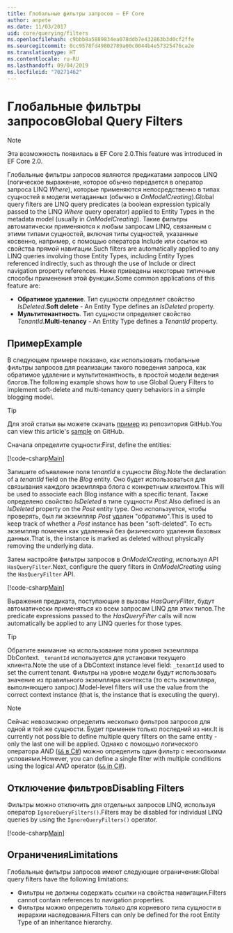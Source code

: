 ```yaml
---
title: Глобальные фильтры запросов — EF Core
author: anpete
ms.date: 11/03/2017
uid: core/querying/filters
ms.openlocfilehash: c9bbb8a5889834ea078ddb7e432863b3d0cf2ffe
ms.sourcegitcommit: 0cc9578fd49802789a00c0044b4e57325476ca2e
ms.translationtype: HT
ms.contentlocale: ru-RU
ms.lasthandoff: 09/04/2019
ms.locfileid: "70271462"
---
```

# <a name="global-query-filters"></a><span data-ttu-id="56e1a-102">Глобальные фильтры запросов</span><span class="sxs-lookup"><span data-stu-id="56e1a-102">Global Query Filters</span></span>

> [!NOTE]
> <span data-ttu-id="56e1a-103">Эта возможность появилась в EF Core 2.0.</span><span class="sxs-lookup"><span data-stu-id="56e1a-103">This feature was introduced in EF Core 2.0.</span></span>

<span data-ttu-id="56e1a-104">Глобальные фильтры запросов являются предикатами запросов LINQ (логическое выражение, которое обычно передается в оператор запроса LINQ *Where*), которые применяются непосредственно в типах сущностей в модели метаданных (обычно в *OnModelCreating*).</span><span class="sxs-lookup"><span data-stu-id="56e1a-104">Global query filters are LINQ query predicates (a boolean expression typically passed to the LINQ *Where* query operator) applied to Entity Types in the metadata model (usually in *OnModelCreating*).</span></span> <span data-ttu-id="56e1a-105">Такие фильтры автоматически применяются к любым запросам LINQ, связанным с этими типами сущностей, включая типы сущностей, указанные косвенно, например, с помощью оператора Include или ссылок на свойства прямой навигации.</span><span class="sxs-lookup"><span data-stu-id="56e1a-105">Such filters are automatically applied to any LINQ queries involving those Entity Types, including Entity Types referenced indirectly, such as through the use of Include or direct navigation property references.</span></span> <span data-ttu-id="56e1a-106">Ниже приведены некоторые типичные способы применения этой функции.</span><span class="sxs-lookup"><span data-stu-id="56e1a-106">Some common applications of this feature are:</span></span>

* <span data-ttu-id="56e1a-107">**Обратимое удаление**. Тип сущности определяет свойство *IsDeleted*.</span><span class="sxs-lookup"><span data-stu-id="56e1a-107">**Soft delete** - An Entity Type defines an *IsDeleted* property.</span></span>
* <span data-ttu-id="56e1a-108">**Мультитенантность**. Тип сущности определяет свойство *TenantId*.</span><span class="sxs-lookup"><span data-stu-id="56e1a-108">**Multi-tenancy** - An Entity Type defines a *TenantId* property.</span></span>

## <a name="example"></a><span data-ttu-id="56e1a-109">Пример</span><span class="sxs-lookup"><span data-stu-id="56e1a-109">Example</span></span>

<span data-ttu-id="56e1a-110">В следующем примере показано, как использовать глобальные фильтры запросов для реализации такого поведения запроса, как обратимое удаление и мультитенантность, в простой модели ведения блогов.</span><span class="sxs-lookup"><span data-stu-id="56e1a-110">The following example shows how to use Global Query Filters to implement soft-delete and multi-tenancy query behaviors in a simple blogging model.</span></span>

> [!TIP]
> <span data-ttu-id="56e1a-111">Для этой статьи вы можете скачать [пример](https://github.com/aspnet/EntityFramework.Docs/tree/master/samples/core/QueryFilters) из репозитория GitHub.</span><span class="sxs-lookup"><span data-stu-id="56e1a-111">You can view this article's [sample](https://github.com/aspnet/EntityFramework.Docs/tree/master/samples/core/QueryFilters) on GitHub.</span></span>

<span data-ttu-id="56e1a-112">Сначала определите сущности:</span><span class="sxs-lookup"><span data-stu-id="56e1a-112">First, define the entities:</span></span>

[!code-csharp[Main](../../../samples/core/QueryFilters/Program.cs#Entities)]

<span data-ttu-id="56e1a-113">Запишите объявление поля _tenantId_ в сущности _Blog_.</span><span class="sxs-lookup"><span data-stu-id="56e1a-113">Note the declaration of a _tenantId_ field on the _Blog_ entity.</span></span> <span data-ttu-id="56e1a-114">Оно будет использоваться для связывания каждого экземпляра блога с конкретным клиентом.</span><span class="sxs-lookup"><span data-stu-id="56e1a-114">This will be used to associate each Blog instance with a specific tenant.</span></span> <span data-ttu-id="56e1a-115">Также определено свойство _IsDeleted_ в типе сущности _Post_.</span><span class="sxs-lookup"><span data-stu-id="56e1a-115">Also defined is an _IsDeleted_ property on the _Post_ entity type.</span></span> <span data-ttu-id="56e1a-116">Оно используется, чтобы проверять, был ли экземпляр _Post_ удален "обратимо".</span><span class="sxs-lookup"><span data-stu-id="56e1a-116">This is used to keep track of whether a _Post_ instance has been "soft-deleted".</span></span> <span data-ttu-id="56e1a-117">То есть экземпляр помечен как удаленный без физического удаления базовых данных.</span><span class="sxs-lookup"><span data-stu-id="56e1a-117">That is, the instance is marked as deleted without physically removing the underlying data.</span></span>

<span data-ttu-id="56e1a-118">Затем настройте фильтры запросов в _OnModelCreating_, используя API `HasQueryFilter`.</span><span class="sxs-lookup"><span data-stu-id="56e1a-118">Next, configure the query filters in _OnModelCreating_ using the `HasQueryFilter` API.</span></span>

[!code-csharp[Main](../../../samples/core/QueryFilters/Program.cs#Configuration)]

<span data-ttu-id="56e1a-119">Выражения предиката, поступающие в вызовы _HasQueryFilter_, будут автоматически применяться ко всем запросам LINQ для этих типов.</span><span class="sxs-lookup"><span data-stu-id="56e1a-119">The predicate expressions passed to the _HasQueryFilter_ calls will now automatically be applied to any LINQ queries for those types.</span></span>

> [!TIP]
> <span data-ttu-id="56e1a-120">Обратите внимание на использование поля уровня экземпляра DbContext. `_tenantId` используется для установки текущего клиента.</span><span class="sxs-lookup"><span data-stu-id="56e1a-120">Note the use of a DbContext instance level field: `_tenantId` used to set the current tenant.</span></span> <span data-ttu-id="56e1a-121">Фильтры на уровне модели будут использовать значение из правильного экземпляра контекста (то есть экземпляра, выполняющего запрос).</span><span class="sxs-lookup"><span data-stu-id="56e1a-121">Model-level filters will use the value from the correct context instance (that is, the instance that is executing the query).</span></span>

> [!NOTE]
> <span data-ttu-id="56e1a-122">Сейчас невозможно определить несколько фильтров запросов для одной и той же сущности. Будет применен только последний из них.</span><span class="sxs-lookup"><span data-stu-id="56e1a-122">It is currently not possible to define multiple query filters on the same entity - only the last one will be applied.</span></span> <span data-ttu-id="56e1a-123">Однако с помощью логического оператора _AND_ ([`&&` в C#](https://docs.microsoft.com/dotnet/csharp/language-reference/operators/boolean-logical-operators#conditional-logical-and-operator-)) можно определить один фильтр с несколькими условиями.</span><span class="sxs-lookup"><span data-stu-id="56e1a-123">However, you can define a single filter with multiple conditions using the logical _AND_ operator ([`&&` in C#](https://docs.microsoft.com/dotnet/csharp/language-reference/operators/boolean-logical-operators#conditional-logical-and-operator-)).</span></span>

## <a name="disabling-filters"></a><span data-ttu-id="56e1a-124">Отключение фильтров</span><span class="sxs-lookup"><span data-stu-id="56e1a-124">Disabling Filters</span></span>

<span data-ttu-id="56e1a-125">Фильтры можно отключить для отдельных запросов LINQ, используя оператор `IgnoreQueryFilters()`.</span><span class="sxs-lookup"><span data-stu-id="56e1a-125">Filters may be disabled for individual LINQ queries by using the `IgnoreQueryFilters()` operator.</span></span>

[!code-csharp[Main](../../../samples/core/QueryFilters/Program.cs#IgnoreFilters)]

## <a name="limitations"></a><span data-ttu-id="56e1a-126">Ограничения</span><span class="sxs-lookup"><span data-stu-id="56e1a-126">Limitations</span></span>

<span data-ttu-id="56e1a-127">Глобальные фильтры запросов имеют следующие ограничения:</span><span class="sxs-lookup"><span data-stu-id="56e1a-127">Global query filters have the following limitations:</span></span>

* <span data-ttu-id="56e1a-128">Фильтры не должны содержать ссылки на свойства навигации.</span><span class="sxs-lookup"><span data-stu-id="56e1a-128">Filters cannot contain references to navigation properties.</span></span>
* <span data-ttu-id="56e1a-129">Фильтры можно определить только для корневого типа сущности в иерархии наследования.</span><span class="sxs-lookup"><span data-stu-id="56e1a-129">Filters can only be defined for the root Entity Type of an inheritance hierarchy.</span></span>
